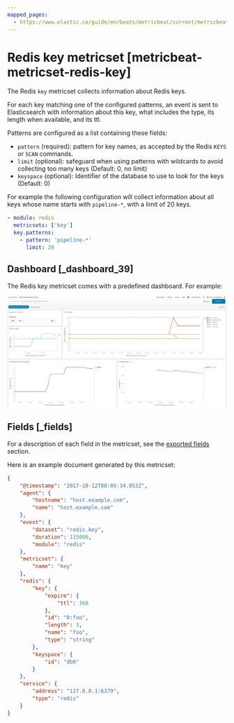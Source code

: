 ```yaml
---
mapped_pages:
  - https://www.elastic.co/guide/en/beats/metricbeat/current/metricbeat-metricset-redis-key.html
---
```


<!-- This file is generated! See scripts/mage/docs_collector.go -->

# Redis key metricset [metricbeat-metricset-redis-key]

The Redis `key` metricset collects information about Redis keys.

For each key matching one of the configured patterns, an event is sent to Elasticsearch with information about this key, what includes the type, its length when available, and its ttl.

Patterns are configured as a list containing these fields:

* `pattern` (required): pattern for key names, as accepted by the Redis `KEYS` or `SCAN` commands.
* `limit` (optional): safeguard when using patterns with wildcards to avoid collecting too many keys (Default: 0, no limit)
* `keyspace` (optional): Identifier of the database to use to look for the keys (Default: 0)

For example the following configuration will collect information about all keys whose name starts with `pipeline-*`, with a limit of 20 keys.

```yaml
- module: redis
  metricsets: ['key']
  key.patterns:
    - pattern: 'pipeline-*'
      limit: 20
```


## Dashboard [_dashboard_39]

The Redis key metricset comes with a predefined dashboard. For example:

![metricbeat redis key dashboard](images/metricbeat_redis_key_dashboard.png)

## Fields [_fields]

For a description of each field in the metricset, see the [exported fields](/reference/metricbeat/exported-fields-redis.md) section.

Here is an example document generated by this metricset:

```json
{
    "@timestamp": "2017-10-12T08:05:34.853Z",
    "agent": {
        "hostname": "host.example.com",
        "name": "host.example.com"
    },
    "event": {
        "dataset": "redis.key",
        "duration": 115000,
        "module": "redis"
    },
    "metricset": {
        "name": "key"
    },
    "redis": {
        "key": {
            "expire": {
                "ttl": 360
            },
            "id": "0:foo",
            "length": 3,
            "name": "foo",
            "type": "string"
        },
        "keyspace": {
            "id": "db0"
        }
    },
    "service": {
        "address": "127.0.0.1:6379",
        "type": "redis"
    }
}
```
